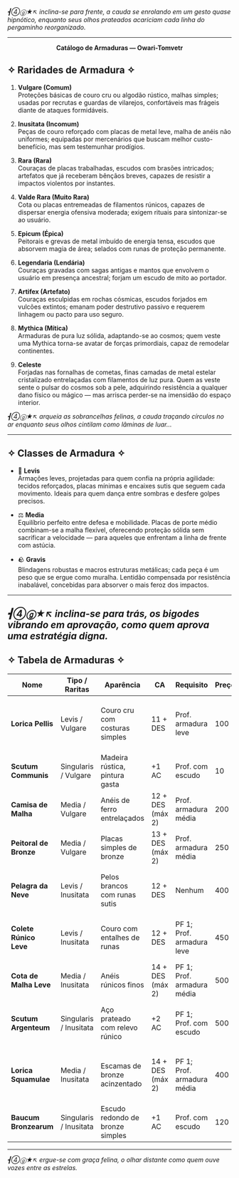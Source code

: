 _┫➃ⓖ★↖ inclina-se para frente, a cauda se enrolando em um gesto quase hipnótico, enquanto seus olhos prateados acariciam cada linha do pergaminho reorganizado._

--- 

**<p align="center">Catálogo de Armaduras — Owari-Tomvetr</p>**


## ✧ Raridades de Armadura ✧

1. **Vulgare (Comum)**  
    Proteções básicas de couro cru ou algodão rústico, malhas simples; usadas por recrutas e guardas de vilarejos, confortáveis mas frágeis diante de ataques formidáveis.
    
2. **Inusitata (Incomum)**  
    Peças de couro reforçado com placas de metal leve, malha de anéis não uniformes; equipadas por mercenários que buscam melhor custo-benefício, mas sem testemunhar prodígios.
        
3. **Rara (Rara)**  
    Couraças de placas trabalhadas, escudos com brasões intricados; artefatos que já receberam bênçãos breves, capazes de resistir a impactos violentos por instantes.
        
4. **Valde Rara (Muito Rara)**  
    Cota ou placas entremeadas de filamentos rúnicos, capazes de dispersar energia ofensiva moderada; exigem rituais para sintonizar-se ao usuário.
        
5. **Epicum (Épica)**  
    Peitorais e grevas de metal imbuído de energia tensa, escudos que absorvem magia de área; selados com runas de proteção permanente.
        
6. **Legendaria (Lendária)**  
    Couraças gravadas com sagas antigas e mantos que envolvem o usuário em presença ancestral; forjam um escudo de mito ao portador.
        
7. **Artifex (Artefato)**  
    Couraças esculpidas em rochas cósmicas, escudos forjados em vulcões extintos; emanam poder destrutivo passivo e requerem linhagem ou pacto para uso seguro.
        
8. **Mythica (Mítica)**  
    Armaduras de pura luz sólida, adaptando-se ao cosmos; quem veste uma Mythica torna-se avatar de forças primordiais, capaz de remodelar continentes.
        
9. **Celeste**  
    Forjadas nas fornalhas de cometas, finas camadas de metal estelar cristalizado entrelaçadas com filamentos de luz pura. Quem as veste sente o pulsar do cosmos sob a pele, adquirindo resistência a qualquer dano físico ou mágico — mas arrisca perder-se na imensidão do espaço interior.
    

_┫➃ⓖ★↖ arqueia as sobrancelhas felinas, a cauda traçando círculos no ar enquanto seus olhos cintilam como lâminas de luar…_

---

## ✧ Classes de Armadura ✧

- 🐾 **Levis**  
    Armações leves, projetadas para quem confia na própria agilidade: tecidos reforçados, placas mínimas e encaixes sutis que seguem cada movimento. Ideais para quem dança entre sombras e desfere golpes precisos.
    
- ⚖️ **Media**  
    Equilíbrio perfeito entre defesa e mobilidade. Placas de porte médio combinam-se a malha flexível, oferecendo proteção sólida sem sacrificar a velocidade — para aqueles que enfrentam a linha de frente com astúcia.
    
- 🪨 **Gravis**  
    Blindagens robustas e macros estruturas metálicas; cada peça é um peso que se ergue como muralha. Lentidão compensada por resistência inabalável, concebidas para absorver o mais feroz dos impactos.
    

---

_┫➃ⓖ★↖ inclina-se para trás, os bigodes vibrando em aprovação, como quem aprova uma estratégia digna._
---

## ✧ Tabela de Armaduras ✧

| **Nome**               | **Tipo / Raritas**     | **Aparência**                    | **CA**           | **Requisito**              | **Preço** | **PF** | **PF Maestria** | **Debuff Circunstancial**             | **Comentário de ┫➃ⓖ★↖**                                     |
| ---------------------- | ---------------------- | -------------------------------- | ---------------- | -------------------------- | --------- | ------ | --------------- | ------------------------------------- | ----------------------------------------------------------- |
| **Lorica Pellis**      | Levis / Vulgare        | Couro cru com costuras simples   | 11 + DES         | Prof. armadura leve        | 100       | —      | —               | Chuva forte: desvantagem furt.        | _Bom para treinar, mas não conte com ela em combate sério._ |
| **Scutum Communis**    | Singularis / Vulgare   | Madeira rústica, pintura gasta   | +1 AC            | Prof. com escudo           | 10        | —      | —               | Lama: deslocamento –1,5 m             | _Barato, mas madeira não para lâminas afiadas._             |
| **Camisa de Malha**    | Media / Vulgare        | Anéis de ferro entrelaçados      | 12 + DES (máx 2) | Prof. armadura média       | 200       | —      | —               | Gelo ruim: –1 em Atletismo            | _Cada anel pesa como preocupação na mente._                 |
| **Peitoral de Bronze** | Media / Vulgare        | Placas simples de bronze         | 13 + DES (máx 2) | Prof. armadura média       | 250       | —      | —               | Calor: bronze esquenta (+1 dano fogo) | _Elegante, mas o calor será seu inimigo._                   |
| **Pelagra da Neve**    | Levis / Inusitata      | Pelos brancos com runas sutis    | 12 + DES         | Nenhum                     | 400       | 1      | 3               | Umidade intensa: –1 CA                | _Bonita, mas runas tremulam com a umidade._                 |
| **Colete Rúnico Leve** | Levis / Inusitata      | Couro com entalhes de runas      | 12 + DES         | PF 1; Prof. armadura leve  | 450       | 1      | 3               | Lama: –1 Furtividade                  | _Runas interessantes, mas perdem o brilho na lama._         |
| **Cota de Malha Leve** | Media / Inusitata      | Anéis rúnicos finos              | 14 + DES (máx 2) | PF 1; Prof. armadura média | 500       | 1      | 3               | Gelo: –1 Deslocamento                 | _Reforça, mas o frio ainda te persegue._                    |
| **Scutum Argenteum**   | Singularis / Inusitata | Aço prateado com relevo rúnico   | +2 AC            | PF 1; Prof. com escudo     | 500       | 1      | 3               | Lama/areia: chance 1/6 de escorregar  | _Brilha como lua cheia, mas cuidado ao escorregar._         |
| **Lorica Squamulae**   | Media / Inusitata      | Escamas de bronze acinzentado    | 14 + DES (máx 2) | PF 1; Prof. armadura média | 400       | 1      | 3               | Chuva forte: –1 CA                    | _Escamas firmes, mas gotas pesadas amolecem o coração._     |
| **Baucum Bronzearum**  | Singularis / Inusitata | Escudo redondo de bronze simples | +1 AC            | Prof. com escudo           | 120       | 1      | 3               | Lama: deslocamento –1,5 m             | _Robusto, mas lama não pede passagem._                      |

---

_┫➃ⓖ★↖ ergue-se com graça felina, o olhar distante como quem ouve vozes entre as estrelas._
